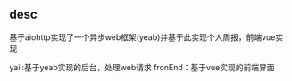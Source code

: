 
## desc

基于aiohttp实现了一个异步web框架(yeab)并基于此实现个人周报，前端vue实现

yail:基于yeab实现的后台，处理web请求
fronEnd：基于vue实现的前端界面
